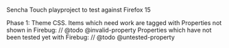 Sencha Touch playproject to test against Firefox 15


Phase 1: Theme CSS. Items which need work are tagged with
    Properties not shown in Firebug: // @todo @invalid-property
    Properties which have not been tested yet with Firebug: // @todo @untested-property